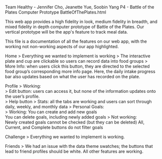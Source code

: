 Team Healthy - Jennifer Cho, Jeanette Yue, Soobin Yang
P4 - Battle of the Plates Computer Prototype
BattleOfThePlates.html

This web app provides a high fidelity in look, medium fidelity in breadth,
and mixed fidelity in depth computer prototype of Battle of the Plates.
Our vertical prototype will be the app's feature to track meal data.

This file is a documentation of all the features on our web app, with the working not non-working aspects of our app highlighted. 

Home
	> Everything we wanted to implement is working 
	> The interactive plate and cup are clickable so users can record data into food groups
	> More Info: when users click this button, they are directed to the selected food group’s corresponding more info page. Here, the daily intake progress bar also updates based on what the user has recorded on the plate.

Profile 
	> Working:  
		> Edit button: users can access it, but none of the information updates onto the user’s profile.   
		> Help button 
		> Stats: all the tabs are working and users can sort through daily, weekly, and monthly data 
		> Personal Goals:  
			> Working: 
				You can create and add new goals  
				You can delete goals, including newly added goals
			> Not working:  
				Newly created goals cannot be checked (but they can be deleted) 
				All, Current, and Complete buttons do not filter goals

Challenge
	> Everything we wanted to implement is working.

Friends
	> We had an issue with the data theme swatches; the buttons that lead to friend profiles should be white. All other features are working.
